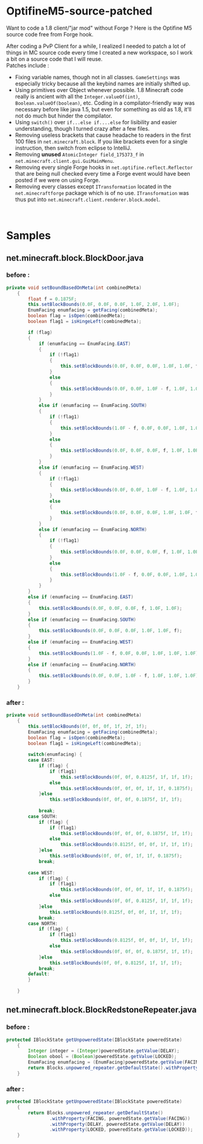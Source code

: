 # OptifineM5-source-patched
Want to code a 1.8 client/"jar mod" without Forge ? Here is the Optifine M5 source code free from Forge hook.

After coding a PvP Client for a while, I realized I needed to patch a lot of things in MC source code every time I created a new workspace, so I work a bit on a source code that I will reuse.<br>
Patches include : <br>
- Fixing variable names, though not in all classes. ```GameSettings``` was especially tricky because all the keybind names are initially shifted up.<br>
- Using primitives over Object whenever possible. 1.8 Minecraft code really is ancient with all the ```Integer.valueOf(int)```, ```Boolean.valueOf(boolean)```, etc. Coding in a compilator-friendly way was necessary before like java 1.5, but even for something as old as 1.8, it'll not do much but hinder the compilator.<br>
- Using ```switch()``` over ```if...else if....else``` for lisibility and easier understanding, though I turned crazy after a few files.<br>
- Removing useless brackets that cause headache to readers in the first 100 files in ```net.minecraft.block```. If you like brackets even for a single instruction, then switch from eclipse to IntelliJ.<br>
- Removing **unused** ```AtomicInteger field_175373_f``` in ```net.minecraft.client.gui.GuiMainMenu```.<br>
- Removing every single Forge hooks in ```net.optifine.reflect.Reflector``` that are being null checked every time a Forge event would have been posted if we were on using Forge.<br>
- Removing every classes except ```ITransformation``` located in the ```net.minecraftforge``` package which is of no use. ```ITransformation``` was thus put into ```net.minecraft.client.renderer.block.model```.<br>
<br>

# Samples
## net.minecraft.block.BlockDoor.java
### before :
```java
private void setBoundBasedOnMeta(int combinedMeta)
    {
        float f = 0.1875F;
        this.setBlockBounds(0.0F, 0.0F, 0.0F, 1.0F, 2.0F, 1.0F);
        EnumFacing enumfacing = getFacing(combinedMeta);
        boolean flag = isOpen(combinedMeta);
        boolean flag1 = isHingeLeft(combinedMeta);

        if (flag)
        {
            if (enumfacing == EnumFacing.EAST)
            {
                if (!flag1)
                {
                    this.setBlockBounds(0.0F, 0.0F, 0.0F, 1.0F, 1.0F, f);
                }
                else
                {
                    this.setBlockBounds(0.0F, 0.0F, 1.0F - f, 1.0F, 1.0F, 1.0F);
                }
            }
            else if (enumfacing == EnumFacing.SOUTH)
            {
                if (!flag1)
                {
                    this.setBlockBounds(1.0F - f, 0.0F, 0.0F, 1.0F, 1.0F, 1.0F);
                }
                else
                {
                    this.setBlockBounds(0.0F, 0.0F, 0.0F, f, 1.0F, 1.0F);
                }
            }
            else if (enumfacing == EnumFacing.WEST)
            {
                if (!flag1)
                {
                    this.setBlockBounds(0.0F, 0.0F, 1.0F - f, 1.0F, 1.0F, 1.0F);
                }
                else
                {
                    this.setBlockBounds(0.0F, 0.0F, 0.0F, 1.0F, 1.0F, f);
                }
            }
            else if (enumfacing == EnumFacing.NORTH)
            {
                if (!flag1)
                {
                    this.setBlockBounds(0.0F, 0.0F, 0.0F, f, 1.0F, 1.0F);
                }
                else
                {
                    this.setBlockBounds(1.0F - f, 0.0F, 0.0F, 1.0F, 1.0F, 1.0F);
                }
            }
        }
        else if (enumfacing == EnumFacing.EAST)
        {
            this.setBlockBounds(0.0F, 0.0F, 0.0F, f, 1.0F, 1.0F);
        }
        else if (enumfacing == EnumFacing.SOUTH)
        {
            this.setBlockBounds(0.0F, 0.0F, 0.0F, 1.0F, 1.0F, f);
        }
        else if (enumfacing == EnumFacing.WEST)
        {
            this.setBlockBounds(1.0F - f, 0.0F, 0.0F, 1.0F, 1.0F, 1.0F);
        }
        else if (enumfacing == EnumFacing.NORTH)
        {
            this.setBlockBounds(0.0F, 0.0F, 1.0F - f, 1.0F, 1.0F, 1.0F);
        }
    }
```
### after :
```java
private void setBoundBasedOnMeta(int combinedMeta)
    {
        this.setBlockBounds(0f, 0f, 0f, 1f, 2f, 1f);
        EnumFacing enumfacing = getFacing(combinedMeta);
        boolean flag = isOpen(combinedMeta);
        boolean flag1 = isHingeLeft(combinedMeta);
        
        switch(enumfacing) {
        case EAST:
        	if (flag) {
        		if (flag1)
        			this.setBlockBounds(0f, 0f, 0.8125f, 1f, 1f, 1f);
        		else
        			this.setBlockBounds(0f, 0f, 0f, 1f, 1f, 0.1875f);
        	}else
        		this.setBlockBounds(0f, 0f, 0f, 0.1875f, 1f, 1f);
        	
        	break;
        case SOUTH:
        	if (flag) {
        		if (flag1)
        			this.setBlockBounds(0f, 0f, 0f, 0.1875f, 1f, 1f);
        		else
        			this.setBlockBounds(0.8125f, 0f, 0f, 1f, 1f, 1f);
        	}else
        		this.setBlockBounds(0f, 0f, 0f, 1f, 1f, 0.1875f);
        	break;
        	
        case WEST:
        	if (flag) {
        		if (flag1)
        			this.setBlockBounds(0f, 0f, 0f, 1f, 1f, 0.1875f);
        		else
        			this.setBlockBounds(0f, 0f, 0.8125f, 1f, 1f, 1f);
        	}else
        		this.setBlockBounds(0.8125f, 0f, 0f, 1f, 1f, 1f);
        	break;
        case NORTH:
        	if (flag) {
        		if (flag1)
        			this.setBlockBounds(0.8125f, 0f, 0f, 1f, 1f, 1f);
        		else
        			this.setBlockBounds(0f, 0f, 0f, 0.1875f, 1f, 1f);
        	}else
        		this.setBlockBounds(0f, 0f, 0.8125f, 1f, 1f, 1f);
        	break;
        default:
        }
        
    }
```

## net.minecraft.block.BlockRedstoneRepeater.java
### before :
```java
protected IBlockState getUnpoweredState(IBlockState poweredState)
    {
        Integer integer = (Integer)poweredState.getValue(DELAY);
        Boolean obool = (Boolean)poweredState.getValue(LOCKED);
        EnumFacing enumfacing = (EnumFacing)poweredState.getValue(FACING);
        return Blocks.unpowered_repeater.getDefaultState().withProperty(FACING, enumfacing).withProperty(DELAY, integer).withProperty(LOCKED, obool);
    }
```
### after :
```java
protected IBlockState getUnpoweredState(IBlockState poweredState)
    {
        return Blocks.unpowered_repeater.getDefaultState()
        		.withProperty(FACING, poweredState.getValue(FACING))
        		.withProperty(DELAY, poweredState.getValue(DELAY))
        		.withProperty(LOCKED, poweredState.getValue(LOCKED));
    }
```

